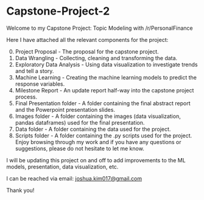 # Capstone-Project-2
Welcome to my Capstone Project: Topic Modeling with /r/PersonalFinance

Here I have attached all the relevant components for the project:

0. Project Proposal - The proposal for the capstone project.
1. Data Wrangling - Collecting, cleaning and transforming the data.
2. Exploratory Data Analysis - Using data visualization to investigate trends and tell a story.
3. Machine Learning - Creating the machine learning models to predict the response variables.
4. Milestone Report - An update report half-way into the capstone project process.
5. Final Presentation folder - A folder containing the final abstract report and the Powerpoint presentation slides.
6. Images folder - A folder containing the images (data visualization, pandas dataframes) used for the final presentation.
7. Data folder - A folder containing the data used for the project.
8. Scripts folder - A folder containing the .py scripts used for the project.
Enjoy browsing through my work and if you have any questions or suggestions, please do not hesitate to let me know.

I will be updating this project on and off to add improvements to the ML models, presentation, data visualization, etc.

I can be reached via email: joshua.kim017@gmail.com

Thank you!
